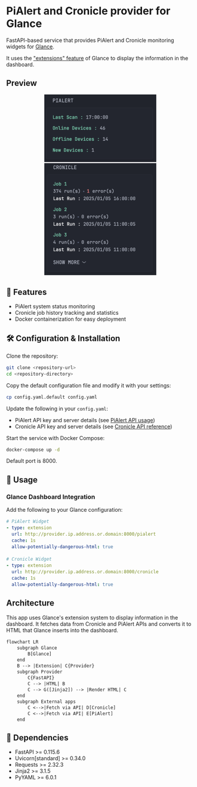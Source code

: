 # PiAlert and Cronicle provider for Glance

FastAPI-based service that provides PiAlert and Cronicle monitoring widgets for [Glance](https://github.com/glanceapp/glance).

It uses the ["extensions" feature](https://github.com/glance-hub/glance/blob/main/docs/extensions.md) of Glance to display the information in the dashboard.

## Preview

<p align="center">  
    <img src="assets/screenshot-pialert.png" width="300"> <img src="assets/screenshot-cronicle.png" width="300">
</p>

## 🚀 Features

- PiAlert system status monitoring
- Cronicle job history tracking and statistics
- Docker containerization for easy deployment

## 🛠️ Configuration & Installation

Clone the repository:
```bash
git clone <repository-url>
cd <repository-directory>
```

Copy the default configuration file and modify it with your settings:

```bash
cp config.yaml.default config.yaml
```

Update the following in your `config.yaml`:
- PiAlert API key and server details (see [PiAlert API usage](https://github.com/leiweibau/Pi.Alert/blob/main/docs/API-USAGE.md))
- Cronicle API key and server details (see [Cronicle API reference](https://github.com/jhuckaby/Cronicle/blob/master/docs/APIReference.md#api-keys))

Start the service with Docker Compose:

```bash
docker-compose up -d
```

Default port is 8000.


## 🔧 Usage

### Glance Dashboard Integration

Add the following to your Glance configuration:

```yaml
# PiAlert Widget
- type: extension
  url: http://provider.ip.address.or.domain:8000/pialert
  cache: 1s
  allow-potentially-dangerous-html: true

# Cronicle Widget
- type: extension
  url: http://provider.ip.address.or.domain:8000/cronicle
  cache: 1s
  allow-potentially-dangerous-html: true
```

## Architecture

This app uses Glance's extension system to display information in the dashboard. It fetches data from Cronicle and PiAlert APIs and converts it to HTML that Glance inserts into the dashboard.

```mermaid
flowchart LR
    subgraph Glance
        B[Glance] 
    end
    B --> |Extension| C{Provider} 
    subgraph Provider
        C{FastAPI}
        C --> |HTML| B
        C --> G([Jinja2]) --> |Render HTML| C 
    end
    subgraph External apps  
        C <-->|Fetch via API| D[Cronicle]
        C <-->|Fetch via API| E[PiAlert]
    end
```

## 📝 Dependencies

- FastAPI >= 0.115.6
- Uvicorn[standard] >= 0.34.0
- Requests >= 2.32.3
- Jinja2 >= 3.1.5
- PyYAML >= 6.0.1
